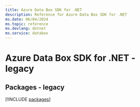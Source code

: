 ```yaml
---
title: Azure Data Box SDK for .NET
description: Reference for Azure Data Box SDK for .NET
ms.date: 06/04/2024
ms.topic: reference
ms.devlang: dotnet
ms.service: databox
---
```

# Azure Data Box SDK for .NET - legacy
## Packages - legacy
[!INCLUDE [packages](data-box-index.md)]
